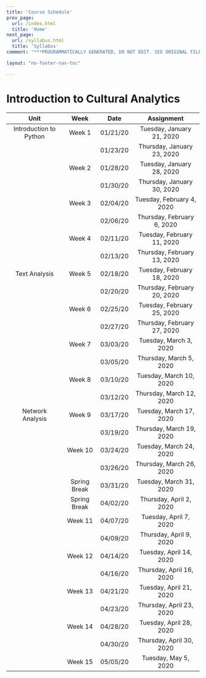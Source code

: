 ```yaml
---
title: 'Course Schedule'
prev_page:
  url: /index.html
  title: 'Home'
next_page:
  url: /syllabus.html
  title: 'Syllabus'
comment: "***PROGRAMMATICALLY GENERATED, DO NOT EDIT. SEE ORIGINAL FILES IN /content***"

layout: "no-footer-nav-toc"

---
```

# Introduction to Cultural Analytics

| **Unit**               | **Week**     | **Date** | **Assignment**              |
|:----------------------:|:------------:|:--------:|:---------------------------:|
| Introduction to Python | Week 1       | 01/21/20 | Tuesday, January 21, 2020   |
|                        |              | 01/23/20 | Thursday, January 23, 2020  |
|                        | Week 2       | 01/28/20 | Tuesday, January 28, 2020   |
|                        |              | 01/30/20 | Thursday, January 30, 2020  |
|                        | Week 3       | 02/04/20 | Tuesday, February 4, 2020   |
|                        |              | 02/06/20 | Thursday, February 6, 2020  |
|                        | Week 4       | 02/11/20 | Tuesday, February 11, 2020  |
|                        |              | 02/13/20 | Thursday, February 13, 2020 |
| Text Analysis          | Week 5       | 02/18/20 | Tuesday, February 18, 2020  |
|                        |              | 02/20/20 | Thursday, February 20, 2020 |
|                        | Week 6       | 02/25/20 | Tuesday, February 25, 2020  |
|                        |              | 02/27/20 | Thursday, February 27, 2020 |
|                        | Week 7       | 03/03/20 | Tuesday, March 3, 2020      |
|                        |              | 03/05/20 | Thursday, March 5, 2020     |
|                        | Week 8       | 03/10/20 | Tuesday, March 10, 2020     |
|                        |              | 03/12/20 | Thursday, March 12, 2020    |
| Network Analysis       | Week 9       | 03/17/20 | Tuesday, March 17, 2020     |
|                        |              | 03/19/20 | Thursday, March 19, 2020    |
|                        | Week 10      | 03/24/20 | Tuesday, March 24, 2020     |
|                        |              | 03/26/20 | Thursday, March 26, 2020    |
|                        | Spring Break | 03/31/20 | Tuesday, March 31, 2020     | Spring Break |
|                        | Spring Break | 04/02/20 | Thursday, April 2, 2020     | Spring Break |
|                        | Week 11      | 04/07/20 | Tuesday, April 7, 2020      |
|                        |              | 04/09/20 | Thursday, April 9, 2020     |
|                        | Week 12      | 04/14/20 | Tuesday, April 14, 2020     |
|                        |              | 04/16/20 | Thursday, April 16, 2020    |
|                        | Week 13      | 04/21/20 | Tuesday, April 21, 2020     |
|                        |              | 04/23/20 | Thursday, April 23, 2020    |
|                        | Week 14      | 04/28/20 | Tuesday, April 28, 2020     |
|                        |              | 04/30/20 | Thursday, April 30, 2020    |
|                        | Week 15      | 05/05/20 | Tuesday, May 5, 2020        |


